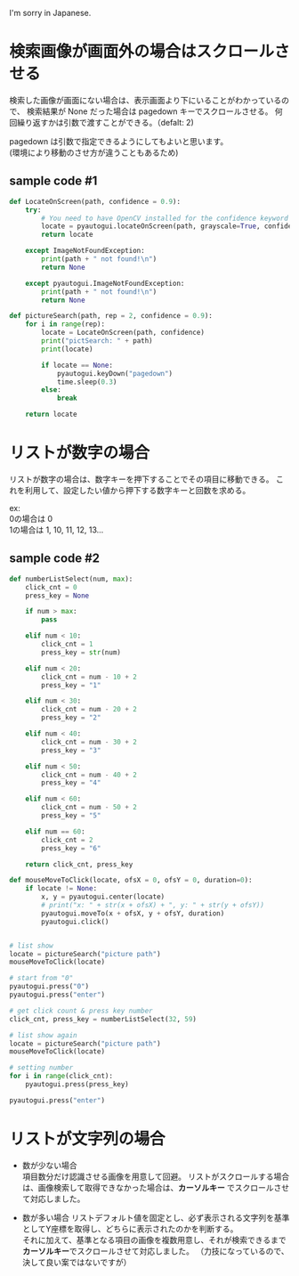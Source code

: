I'm sorry in Japanese.


# 検索画像が画面外の場合はスクロールさせる
検索した画像が画面にない場合は、表示画面より下にいることがわかっているので、
検索結果が None だった場合は pagedown キーでスクロールさせる。
何回繰り返すかは引数で渡すことができる。（defalt: 2)

pagedown は引数で指定できるようにしてもよいと思います。  
(環境により移動のさせ方が違うこともあるため)

## sample code #1
~~~python
def LocateOnScreen(path, confidence = 0.9):
    try:
        # You need to have OpenCV installed for the confidence keyword to work.
        locate = pyautogui.locateOnScreen(path, grayscale=True, confidence=confidence, region=(app_x, app_y, app_w, app_h))
        return locate

    except ImageNotFoundException:
        print(path + " not found!\n")
        return None

    except pyautogui.ImageNotFoundException:
        print(path + " not found!\n")
        return None

def pictureSearch(path, rep = 2, confidence = 0.9):
    for i in range(rep):
        locate = LocateOnScreen(path, confidence)
        print("pictSearch: " + path)
        print(locate)

        if locate == None:
            pyautogui.keyDown("pagedown")
            time.sleep(0.3)
        else:
            break

    return locate
~~~

# リストが数字の場合
リストが数字の場合は、数字キーを押下することでその項目に移動できる。
これを利用して、設定したい値から押下する数字キーと回数を求める。

ex:  
0の場合は 0  
1の場合は 1, 10, 11, 12, 13...

## sample code #2
~~~python
def numberListSelect(num, max):
    click_cnt = 0
    press_key = None

    if num > max:
        pass

    elif num < 10:
        click_cnt = 1
        press_key = str(num)

    elif num < 20:
        click_cnt = num - 10 + 2
        press_key = "1"

    elif num < 30:
        click_cnt = num - 20 + 2
        press_key = "2"

    elif num < 40:
        click_cnt = num - 30 + 2
        press_key = "3"

    elif num < 50:
        click_cnt = num - 40 + 2
        press_key = "4"

    elif num < 60:
        click_cnt = num - 50 + 2
        press_key = "5"

    elif num == 60:
        click_cnt = 2
        press_key = "6"

    return click_cnt, press_key

def mouseMoveToClick(locate, ofsX = 0, ofsY = 0, duration=0):
    if locate != None:
        x, y = pyautogui.center(locate)
        # print("x: " + str(x + ofsX) + ", y: " + str(y + ofsY))
        pyautogui.moveTo(x + ofsX, y + ofsY, duration)
        pyautogui.click()


# list show
locate = pictureSearch("picture path")
mouseMoveToClick(locate)

# start from "0"
pyautogui.press("0")
pyautogui.press("enter")

# get click count & press key number
click_cnt, press_key = numberListSelect(32, 59)

# list show again
locate = pictureSearch("picture path")
mouseMoveToClick(locate)

# setting number
for i in range(click_cnt):
    pyautogui.press(press_key)

pyautogui.press("enter")
~~~

# リストが文字列の場合
- 数が少ない場合  
項目数分だけ認識させる画像を用意して回避。
リストがスクロールする場合は、画像検索して取得できなかった場合は、**カーソルキー** でスクロールさせて対応しました。

- 数が多い場合
リストデフォルト値を固定とし、必ず表示される文字列を基準としてY座標を取得し、どちらに表示されたのかを判断する。  
それに加えて、基準となる項目の画像を複数用意し、それが検索できるまで**カーソルキー**でスクロールさせて対応しました。
（力技になっているので、決して良い案ではないですが）
